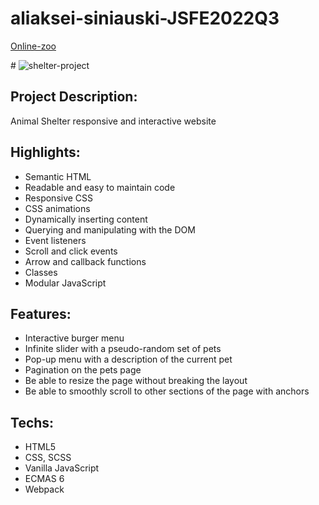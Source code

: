 # aliaksei-siniauski-JSFE2022Q3

[Online-zoo](https://rolling-scopes-school.github.io/aliaksei-siniauski-JSFE2022Q3/)

#<!--  [shelter-project](https://aliaksei-siniauski.github.io/shelter-project/)
 -->
![shelter-project](https://user-images.githubusercontent.com/92273438/190927032-f50a41ef-c2d7-4bfc-9434-d08545abdb31.png)

## Project Description:

Animal Shelter responsive and interactive website

## Highlights:

- Semantic HTML
- Readable and easy to maintain code
- Responsive CSS
- CSS animations
- Dynamically inserting content
- Querying and manipulating with the DOM
- Event listeners
- Scroll and click events
- Arrow and callback functions
- Classes
- Modular JavaScript

## Features:

- Interactive burger menu
- Infinite slider with a pseudo-random set of pets
- Pop-up menu with a description of the current pet
- Pagination on the pets page
- Be able to resize the page without breaking the layout
- Be able to smoothly scroll to other sections of the page with anchors

## Techs:

- HTML5
- CSS, SCSS
- Vanilla JavaScript
- ECMAS 6
- Webpack
